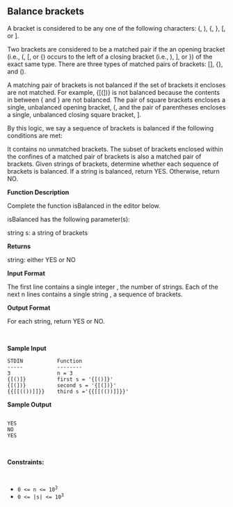 <h2>Balance brackets</h2><div><p>A bracket is considered to be any one of the following characters: (, ), {, }, [, or ].

Two brackets are considered to be a matched pair if the an opening bracket (i.e., (, [, or {) occurs to the left of a closing bracket (i.e., ), ], or }) of the exact same type. There are three types of matched pairs of brackets: [], {}, and ().

A matching pair of brackets is not balanced if the set of brackets it encloses are not matched. For example, {[(])} is not balanced because the contents in between { and } are not balanced. The pair of square brackets encloses a single, unbalanced opening bracket, (, and the pair of parentheses encloses a single, unbalanced closing square bracket, ].

By this logic, we say a sequence of brackets is balanced if the following conditions are met:

It contains no unmatched brackets.
The subset of brackets enclosed within the confines of a matched pair of brackets is also a matched pair of brackets.
Given  strings of brackets, determine whether each sequence of brackets is balanced. If a string is balanced, return YES. Otherwise, return NO.

</p>
<p><strong>Function Description</strong></p>

<p>Complete the function isBalanced in the editor below.

isBalanced has the following parameter(s):

string s: a string of brackets</p>
<p><strong>Returns</strong></p>
<p>string: either YES or NO</p>

<p><strong>Input Format</strong></p>
<p>The first line contains a single integer , the number of strings.
Each of the next n  lines contains a single string , a sequence of brackets.</p>
<p><strong>Output Format</strong></p>
<p>For each string, return YES or NO.</p>
<br>
<p><strong>Sample Input</strong></p>
<p><code>STDIN           Function
-----           --------
3               n = 3
{[()]}          first s = '{[()]}'
{[(])}          second s = '{[(])}'
{{[[(())]]}}    third s ='{{[[(())]]}}'
</code></p>
<p><strong>Sample Output</strong></p>
<p><code>
YES
NO
YES
</code></p>
<p>&nbsp;</p>
<p><strong>Constraints:</strong></p>
<br>
<ul>
	<li><code>0 &lt;= n &lt;= 10<sup>3</sup></code></li>
	<li><code>0 &lt;= |s| &lt;= 10<sup>3</sup></code></li>
</ul>
</div>
